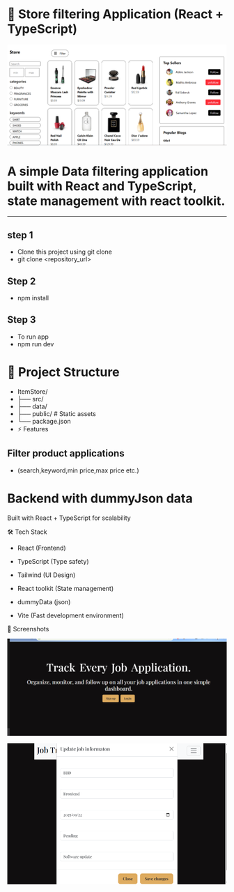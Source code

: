 # 📌 Store filtering Application (React + TypeScript)

![Dashboard Screenshot](https://github.com/PLThabangR/react_typescript_1/blob/main/logic_projects/ItemStorefilter/public/homeStore.png)


# A simple Data filtering application built with **React** and **TypeScript**, state management with **react toolkit**.

---
## step 1
- Clone this project using git clone 
- git clone <repository_url>


## Step 2 
- npm install  
## Step 3 
- To run app
- npm run dev

# 📂 Project Structure

- ItemStore/
- ├── src/          
- ├── data/        
- ├── public/       # Static assets
- └── package.json
- ⚡ Features
## Filter product applications 
- (search,keyword,min price,max price etc.)

# Backend with dummyJson data

Built with React + TypeScript for scalability

🛠️ Tech Stack
- React (Frontend)

- TypeScript (Type safety)
- Tailwind (UI Design)
- React toolkit (State management)
- dummyData (json)
- Vite (Fast development environment)

📸 Screenshots

![Dashboard Screenshot](https://github.com/PLThabangR/Job-Tracker/blob/main/public/jobtracker.png)

![Dashboard Screenshot](https://github.com/PLThabangR/jobtracker-firebase/blob/main/public/job%20modal.png)
